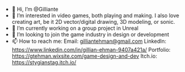 - 👋 Hi, I’m @Gilliante
- 👀 I’m interested in video games, both playing and making. I also love creating art, be it 2D vector/digital drawing, 3D modeling, or sonic.
- 🌱 I’m currently working on a group project in Unreal
- 💞️ I’m looking to join the game industry in design or development
- 📫 How to reach me: 
      Email: gilliantehman@gmail.com
      LinkedIn: https://www.linkedin.com/in/gillian-ehman-9407a421a/
      Portfolio: https://gtehman.wixsite.com/game-design-and-dev
      Itch.io: https://stygianstag.itch.io/

<!---
Gilliante/Gilliante is a ✨ special ✨ repository because its `README.md` (this file) appears on your GitHub profile.
You can click the Preview link to take a look at your changes.
--->
